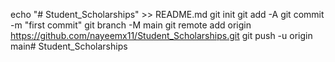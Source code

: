 echo "# Student_Scholarships" >> README.md
git init
git add -A
git commit -m "first commit"
git branch -M main
git remote add origin https://github.com/nayeemx11/Student_Scholarships.git
git push -u origin main# Student_Scholarships
